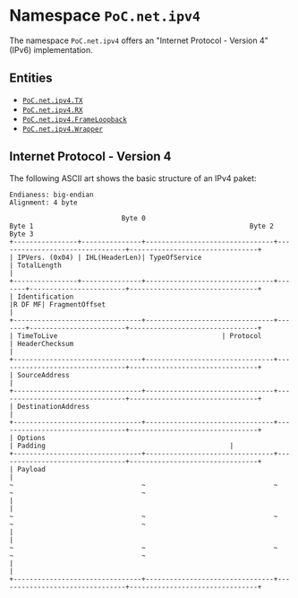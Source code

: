 # Namespace `PoC.net.ipv4`

The namespace `PoC.net.ipv4` offers an "Internet Protocol - Version 4" (IPv6) implementation. 


## Entities

 -  [`PoC.net.ipv4.TX`][net_ipv4_TX]
 -  [`PoC.net.ipv4.RX`][net_ipv4_RX]
 -  [`PoC.net.ipv4.FrameLoopback`][net_ipv4_FrameLoopback]
 -  [`PoC.net.ipv4.Wrapper`][net_ipv4_Wrapper]

 
 [net_ipv4_TX]:							ipv4_TX.vhdl
 [net_ipv4_RX]:							ipv4_RX.vhdl
 [net_ipv4_FrameLoopback]:	ipv4_FrameLoopback.vhdl
 [net_ipv4_Wrapper]:				ipv4_Wrapper.vhdl

## Internet Protocol - Version 4

The following ASCII art shows the basic structure of an IPv4 paket:

    Endianess: big-endian
    Alignment: 4 byte
    
    							Byte 0													Byte 1														Byte 2													Byte 3
    +----------------+---------------+--------------------------------+--------------------------------+--------------------------------+
    | IPVers. (0x04) | IHL(HeaderLen)| TypeOfService									| TotalLength																											|
    +----------------+---------------+--------------------------------+-------+------------------------+--------------------------------+
    | Identification																									|R DF MF| FragmentOffset																					|
    +--------------------------------+--------------------------------+-------+------------------------+--------------------------------+
    | TimeToLive										 | Protocol												| HeaderChecksum																									|
    +--------------------------------+--------------------------------+--------------------------------+--------------------------------+
    | SourceAddress																																																											|
    +--------------------------------+--------------------------------+--------------------------------+--------------------------------+
    | DestinationAddress																																																								|
    +--------------------------------+--------------------------------+--------------------------------+--------------------------------+
    | Options																																													 | Padding												|
    +--------------------------------+--------------------------------+--------------------------------+--------------------------------+
    | Payload																																																														|
    ~                                ~                                ~                                ~                                ~
    |																																																																		|
    ~                                ~                                ~                                ~                                ~
    |																																																																		|
    ~                                ~                                ~                                ~                                ~
    |																																																																		|
    +--------------------------------+--------------------------------+--------------------------------+--------------------------------+
 